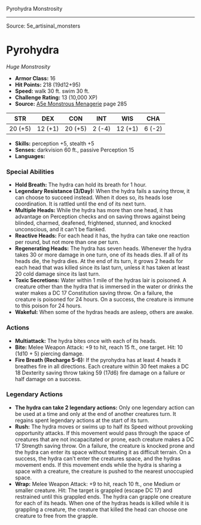 <MonsterName/>Pyrohydra</MonsterName>
<CreatureType/>Monstrosity</CreatureType>



---

Source: 5e_artisinal_monsters

# Pyrohydra

*Huge* *Monstrosity*

- **Armor Class:** 16
- **Hit Points:** 218 (19d12+95)
- **Speed:** walk 30 ft. swim 30 ft.
- **Challenge Rating:** 13 (10,000 XP)
- **Source:** [A5e Monstrous Menagerie](https://enpublishingrpg.com/products/level-up-monstrous-menagerie-a5e) page 285

| STR | DEX | CON | INT | WIS | CHA |
| --- | --- | --- | --- | --- | --- |
| 20 (+5) | 12 (+1) | 20 (+5) | 2 (-4) | 12 (+1) | 6 (-2) |

- **Skills:** perception +5, stealth +5
- **Senses:** darkvision 60 ft., passive Perception 15
- **Languages:** 

### Special Abilities

- **Hold Breath:** The hydra can hold its breath for 1 hour.
- **Legendary Resistance (3/Day):** When the hydra fails a saving throw, it can choose to succeed instead. When it does so, its heads lose coordination. It is rattled until the end of its next turn.
- **Multiple Heads:** While the hydra has more than one head, it has advantage on Perception checks and on saving throws against being blinded, charmed, deafened, frightened, stunned, and knocked unconscious, and it can't be flanked.
- **Reactive Heads:** For each head it has, the hydra can take one reaction per round, but not more than one per turn.
- **Regenerating Heads:** The hydra has seven heads. Whenever the hydra takes 30 or more damage in one turn, one of its heads dies. If all of its heads die, the hydra dies. At the end of its turn, it grows 2 heads for each head that was killed since its last turn, unless it has taken at least 20 cold damage since its last turn.
- **Toxic Secretions:** Water within 1 mile of the hydras lair is poisoned. A creature other than the hydra that is immersed in the water or drinks the water makes a DC 17 Constitution saving throw. On a failure, the creature is poisoned for 24 hours. On a success, the creature is immune to this poison for 24 hours.
- **Wakeful:** When some of the hydras heads are asleep, others are awake.

### Actions

- **Multiattack:** The hydra bites once with each of its heads.
- **Bite:** Melee Weapon Attack: +9 to hit, reach 15 ft., one target. Hit: 10 (1d10 + 5) piercing damage.
- **Fire Breath (Recharge 5-6):** If the pyrohydra has at least 4 heads  it breathes fire in all directions. Each creature within 30 feet makes a DC 18 Dexterity saving throw  taking 59 (17d6) fire damage on a failure or half damage on a success.



### Legendary Actions

- **The hydra can take 2 legendary actions:** Only one legendary action can be used at a time and only at the end of another creatures turn. It regains spent legendary actions at the start of its turn.
- **Rush:** The hydra moves or swims up to half its Speed without provoking opportunity attacks. If this movement would pass through the space of creatures that are not incapacitated or prone, each creature makes a DC 17 Strength saving throw. On a failure, the creature is knocked prone and the hydra can enter its space without treating it as difficult terrain. On a success, the hydra can't enter the creatures space, and the hydras movement ends. If this movement ends while the hydra is sharing a space with a creature, the creature is pushed to the nearest unoccupied space.
- **Wrap:** Melee Weapon Attack: +9 to hit, reach 10 ft., one Medium or smaller creature. Hit: The target is grappled (escape DC 17) and restrained until this grappled ends. The hydra can grapple one creature for each of its heads. When one of the hydras heads is killed while it is grappling a creature, the creature that killed the head can choose one creature to free from the grapple.


